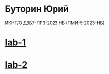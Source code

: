 # Буторин Юрий

ИКНТ/О ДВБ7-ПР3-2023 НБ (ПМИ-5-2023-НБ)

# [lab-1](https://github.com/PaceGG/java-labs/blob/lab-1/Main.java)

# [lab-2](https://github.com/PaceGG/java-labs/blob/lab-2)
